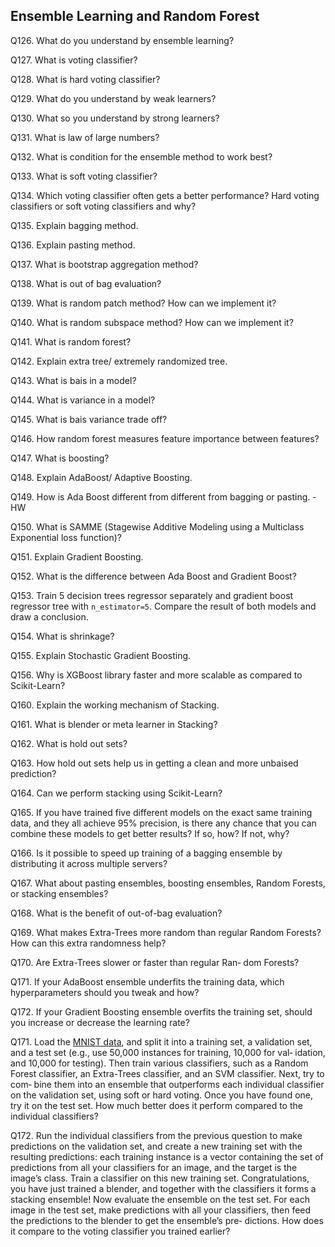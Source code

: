 ## Ensemble Learning and Random Forest
Q126. What do you understand by ensemble learning?

Q127. What is voting classifier?

Q128. What is hard voting classifier?

Q129. What do you understand by weak learners?

Q130. What so you understand by strong learners?

Q131. What is law of large numbers?

Q132. What is condition for the ensemble method to work best?

Q133. What is soft voting classifier?

Q134. Which voting classifier often gets a better performance? Hard voting classifiers or soft voting classifiers and why?

Q135. Explain bagging method.

Q136. Explain pasting method.

Q137. What is bootstrap aggregation method?

Q138. What is out of bag evaluation?

Q139. What is random patch method? How can we implement it?

Q140. What is random subspace method? How can we implement it?

Q141. What is random forest?

Q142. Explain extra tree/ extremely randomized tree.

Q143. What is bais in a model?

Q144. What is variance in a model?

Q145. What is bais variance trade off?

Q146. How random forest measures feature importance between features?

Q147. What is boosting?

Q148. Explain AdaBoost/ Adaptive Boosting.

Q149. How is Ada Boost different from different from bagging or pasting.   - HW

Q150. What is SAMME (Stagewise Additive Modeling using a Multiclass Exponential loss function)?

Q151. Explain Gradient Boosting.

Q152. What is the difference between Ada Boost and Gradient Boost?

Q153. Train 5 decision trees regressor separately and gradient boost regressor tree with `n_estimator=5`. Compare the result of both models and draw a conclusion.

Q154. What is shrinkage?

Q155. Explain Stochastic Gradient Boosting.

Q156. Why is XGBoost library faster and more scalable as compared to Scikit-Learn?

Q160. Explain the working mechanism of Stacking.

Q161. What is blender or meta learner in Stacking?

Q162. What is hold out sets?

Q163. How hold out sets help us in getting a clean and more unbaised prediction?

Q164. Can we perform stacking using Scikit-Learn?

Q165. If you have trained five different models on the exact same training data, and
they all achieve 95% precision, is there any chance that you can combine these
models to get better results? If so, how? If not, why?

Q166. Is it possible to speed up training of a bagging ensemble by distributing it across
multiple servers? 

Q167. What about pasting ensembles, boosting ensembles, Random
Forests, or stacking ensembles?

Q168. What is the benefit of out-of-bag evaluation?

Q169. What makes Extra-Trees more random than regular Random Forests? How can
this extra randomness help? 

Q170. Are Extra-Trees slower or faster than regular Ran‐
dom Forests?

Q171. If your AdaBoost ensemble underfits the training data, which hyperparameters
should you tweak and how?

Q172. If your Gradient Boosting ensemble overfits the training set, should you increase
or decrease the learning rate?

Q171. Load the [MNIST data](https://www.kaggle.com/datasets/oddrationale/mnist-in-csv), and split it into a training set, a
validation set, and a test set (e.g., use 50,000 instances for training, 10,000 for val‐
idation, and 10,000 for testing). Then train various classifiers, such as a Random
Forest classifier, an Extra-Trees classifier, and an SVM classifier. Next, try to com‐
bine them into an ensemble that outperforms each individual classifier on the
validation set, using soft or hard voting. Once you have found one, try it on the
test set. How much better does it perform compared to the individual classifiers?

Q172. Run the individual classifiers from the previous question to make predictions on
the validation set, and create a new training set with the resulting predictions:
each training instance is a vector containing the set of predictions from all your
classifiers for an image, and the target is the image’s class. Train a classifier on
this new training set. Congratulations, you have just trained a blender, and
together with the classifiers it forms a stacking ensemble! Now evaluate the
ensemble on the test set. For each image in the test set, make predictions with all
your classifiers, then feed the predictions to the blender to get the ensemble’s pre‐
dictions. How does it compare to the voting classifier you trained earlier?
